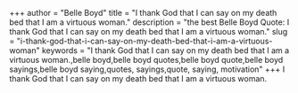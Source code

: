 +++
author = "Belle Boyd"
title = "I thank God that I can say on my death bed that I am a virtuous woman."
description = "the best Belle Boyd Quote: I thank God that I can say on my death bed that I am a virtuous woman."
slug = "i-thank-god-that-i-can-say-on-my-death-bed-that-i-am-a-virtuous-woman"
keywords = "I thank God that I can say on my death bed that I am a virtuous woman.,belle boyd,belle boyd quotes,belle boyd quote,belle boyd sayings,belle boyd saying,quotes, sayings,quote, saying, motivation"
+++
I thank God that I can say on my death bed that I am a virtuous woman.
